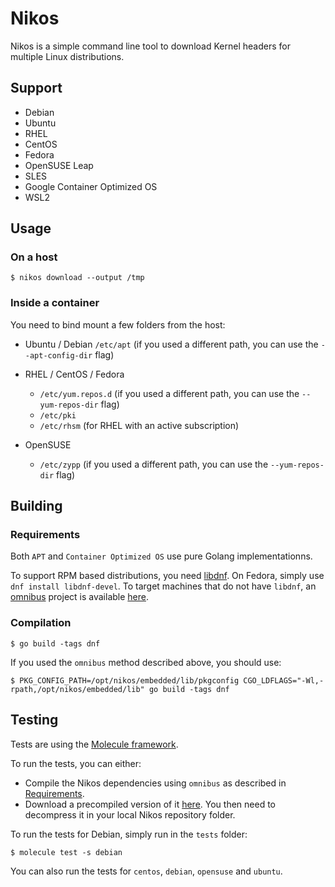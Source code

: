 # Nikos

Nikos is a simple command line tool to download Kernel headers for multiple Linux distributions.

## Support

 * Debian
 * Ubuntu
 * RHEL 
 * CentOS
 * Fedora
 * OpenSUSE Leap
 * SLES
 * Google Container Optimized OS
 * WSL2

## Usage

### On a host

`$ nikos download --output /tmp`

### Inside a container

You need to bind mount a few folders from the host:

 * Ubuntu / Debian
   `/etc/apt` (if you used a different path, you can use the `--apt-config-dir` flag)

 * RHEL / CentOS / Fedora
   - `/etc/yum.repos.d` (if you used a different path, you can use the `--yum-repos-dir` flag)
   - `/etc/pki`
   - `/etc/rhsm` (for RHEL with an active subscription)

 * OpenSUSE
   - `/etc/zypp` (if you used a different path, you can use the `--yum-repos-dir` flag)

## Building

### Requirements

Both `APT` and `Container Optimized OS` use pure Golang implementationns.

To support RPM based distributions, you need [libdnf](https://github.com/rpm-software-management/libdnf).
On Fedora, simply use `dnf install libdnf-devel`. To target machines that do not have `libdnf`, an
[omnibus](https://github.com/chef/omnibus) project is available [here](https://github.com/lebauce/omnibus-nikos).

### Compilation

`$ go build -tags dnf`

If you used the `omnibus` method described above, you should use:

`$ PKG_CONFIG_PATH=/opt/nikos/embedded/lib/pkgconfig CGO_LDFLAGS="-Wl,-rpath,/opt/nikos/embedded/lib" go build -tags dnf`

## Testing

Tests are using the [Molecule framework](https://github.com/ansible-community/molecule).

To run the tests, you can either:

 * Compile the Nikos dependencies using `omnibus` as described in [Requirements](#requirements).
 * Download a precompiled version of it [here](https://glumol.com/nikos/opt.nikos.xz). You then need to
   decompress it in your local Nikos repository folder.

To run the tests for Debian, simply run in the `tests` folder:

`$ molecule test -s debian`

You can also run the tests for `centos`, `debian`, `opensuse` and `ubuntu`.
